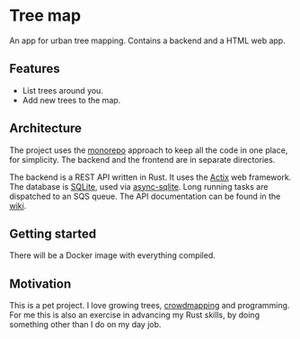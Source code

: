 # Tree map

An app for urban tree mapping.  Contains a backend and a HTML web app.


## Features

- List trees around you.
- Add new trees to the map.


## Architecture

The project uses the [monorepo](https://en.wikipedia.org/wiki/Monorepo) approach to keep all the code in one place, for simplicity.  The backend and the frontend are in separate directories.

The backend is a REST API written in Rust.  It uses the [Actix](https://actix.rs/) web framework.  The database is [SQLite](https://www.sqlite.org/), used via [async-sqlite](https://docs.rs/async-sqlite/latest/async_sqlite/).  Long running tasks are dispatched to an SQS queue.  The API documentation can be found in the [wiki](https://github.com/umonkey/treemap/wiki/API).


## Getting started

There will be a Docker image with everything compiled.


## Motivation

This is a pet project.  I love growing trees, [crowdmapping](https://en.wikipedia.org/wiki/Crowdmapping) and programming.  For me this is also an exercise in advancing my Rust skills, by doing something other than I do on my day job.
